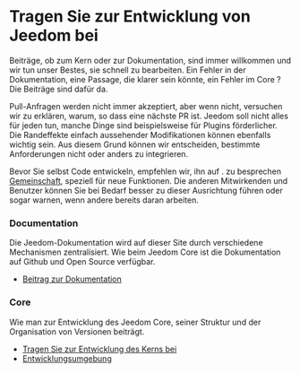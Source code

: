 # Tragen Sie zur Entwicklung von Jeedom bei

Beiträge, ob zum Kern oder zur Dokumentation, sind immer willkommen und wir tun unser Bestes, sie schnell zu bearbeiten. Ein Fehler in der Dokumentation, eine Passage, die klarer sein könnte, ein Fehler im Core ? Die Beiträge sind dafür da.

Pull-Anfragen werden nicht immer akzeptiert, aber wenn nicht, versuchen wir zu erklären, warum, so dass eine nächste PR ist. Jeedom soll nicht alles für jeden tun, manche Dinge sind beispielsweise für Plugins förderlicher. Die Randeffekte einfach aussehender Modifikationen können ebenfalls wichtig sein. Aus diesem Grund können wir entscheiden, bestimmte Anforderungen nicht oder anders zu integrieren.

Bevor Sie selbst Code entwickeln, empfehlen wir, ihn auf . zu besprechen [Gemeinschaft](https://community.jeedom.com/), speziell für neue Funktionen. Die anderen Mitwirkenden und Benutzer können Sie bei Bedarf besser zu dieser Ausrichtung führen oder sogar warnen, wenn andere bereits daran arbeiten.

### Documentation

Die Jeedom-Dokumentation wird auf dieser Site durch verschiedene Mechanismen zentralisiert. Wie beim Jeedom Core ist die Dokumentation auf Github und Open Source verfügbar.

- [Beitrag zur Dokumentation](/de_DE/contribute/doc)

### Core

Wie man zur Entwicklung des Jeedom Core, seiner Struktur und der Organisation von Versionen beiträgt.

- [Tragen Sie zur Entwicklung des Kerns bei](/de_DE/contribute/core)
- [Entwicklungsumgebung](/de_DE/contribute/dev_env)
